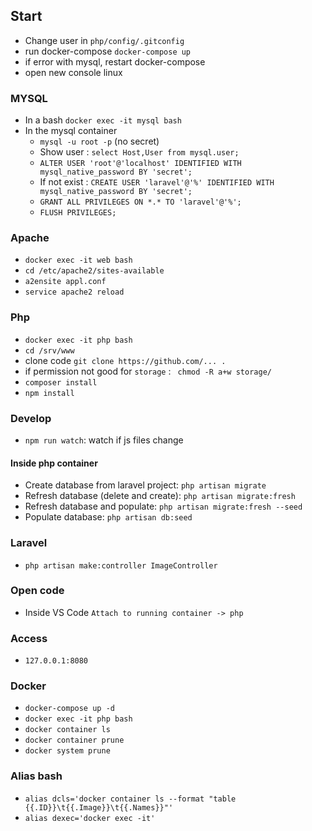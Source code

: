## Start
-  Change user in `php/config/.gitconfig`
-  run docker-compose `docker-compose up`
-  if error with mysql, restart docker-compose
-  open new console linux

### MYSQL
- In a bash `docker exec -it mysql bash`
- In the mysql container
  -  `mysql -u root -p` (no secret)
  -  Show user : `select Host,User from mysql.user;`
  -  `ALTER USER 'root'@'localhost' IDENTIFIED WITH mysql_native_password BY 'secret';`
  -  If not exist : `CREATE USER 'laravel'@'%' IDENTIFIED WITH mysql_native_password BY 'secret';`
  -  `GRANT ALL PRIVILEGES ON *.* TO 'laravel'@'%';`
  -  `FLUSH PRIVILEGES;`

### Apache
-  `docker exec -it web bash`
-  `cd /etc/apache2/sites-available`
-  `a2ensite appl.conf`
-  `service apache2 reload`

### Php
-  `docker exec -it php bash`
-  `cd /srv/www`
-  clone code `git clone https://github.com/... .`
-  if permission not good for `storage` : ` chmod -R a+w storage/`
-  `composer install`
-  `npm install`

### Develop
-  `npm run watch`: watch if js files change
#### Inside php container
-  Create database from laravel project: `php artisan migrate`
-  Refresh database (delete and create): `php artisan migrate:fresh`
-  Refresh database and populate: `php artisan migrate:fresh --seed`
-  Populate database: `php artisan db:seed`

### Laravel
-  `php artisan make:controller ImageController`

### Open code
-  Inside VS Code `Attach to running container -> php`

### Access
  - `127.0.0.1:8080`

### Docker
-  `docker-compose up -d`
-  `docker exec -it php bash`
-  `docker container ls`
-  `docker container prune`
-  `docker system prune`

### Alias bash
-  `alias dcls='docker container ls --format "table {{.ID}}\t{{.Image}}\t{{.Names}}"'`
-  `alias dexec='docker exec -it'`